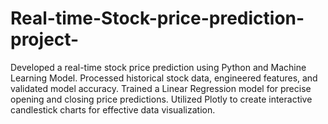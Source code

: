 # Real-time-Stock-price-prediction-project-
Developed a real-time stock price prediction  using Python and Machine Learning Model.
 Processed historical stock data, engineered features, and validated model accuracy.
	Trained a Linear Regression model for precise opening and closing price predictions.
   Utilized Plotly to create interactive candlestick charts for effective data visualization.
	
